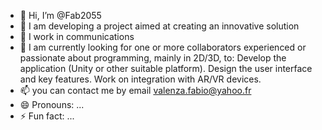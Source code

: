 - 👋 Hi, I’m @Fab2055
- 👀 I am developing a project aimed at creating an innovative solution
- 🌱 I work in communications
- 💞️ I am currently looking for one or more collaborators experienced or passionate about programming, mainly in 2D/3D, to:
Develop the application (Unity or other suitable platform).
Design the user interface and key features.
Work on integration with AR/VR devices.
- 📫 you can contact me by email valenza.fabio@yahoo.fr
- 😄 Pronouns: ...
- ⚡ Fun fact: ...

<!---
Fab2055/Fab2055 is a ✨ special ✨ repository because its `README.md` (this file) appears on your GitHub profile.
You can click the Preview link to take a look at your changes.
--->
